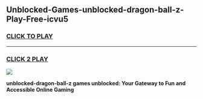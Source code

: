 
## Unblocked-Games-unblocked-dragon-ball-z-Play-Free-icvu5
<h3>
<a href="https://premium76.site?title=unblocked-dragon-ball-z&ref=23A">CLICK TO PLAY</a></h3>
<hr>

<h3>
<a href="https://premium76.site?title=unblocked-dragon-ball-z&ref=23A">CLICK 2 PLAY</a>
  
</h3>

<a href="https://premium76.site?title=unblocked-dragon-ball-z&ref=23A"><img src="https://clearcache.store/games.png"></a>


**unblocked-dragon-ball-z games unblocked: Your Gateway to Fun and Accessible Online Gaming**
